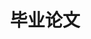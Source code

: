 ---
title: 毕业论文
slug: 毕业论文
description: 
image: 
style:
    background: "#2a9d8f"
    color: "#fff"
---